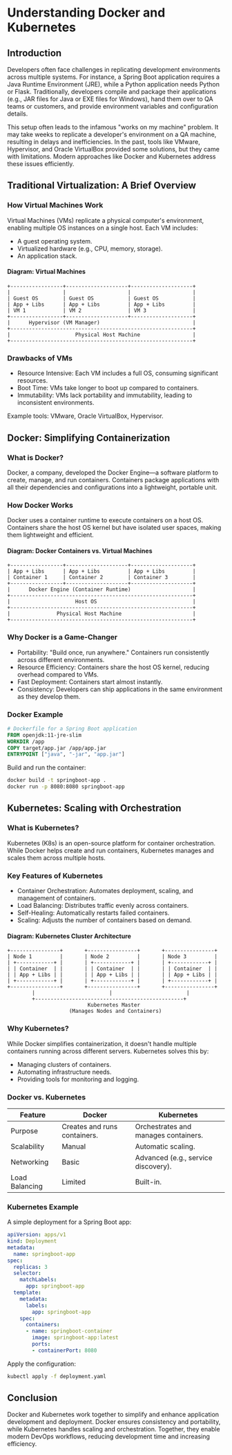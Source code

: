 # Understanding Docker and Kubernetes

## Introduction

Developers often face challenges in replicating development environments across multiple systems. For instance, a Spring Boot application requires a Java Runtime Environment (JRE), while a Python application needs Python or Flask. Traditionally, developers compile and package their applications (e.g., JAR files for Java or EXE files for Windows), hand them over to QA teams or customers, and provide environment variables and configuration details.

This setup often leads to the infamous "works on my machine" problem. It may take weeks to replicate a developer's environment on a QA machine, resulting in delays and inefficiencies. In the past, tools like VMware, Hypervisor, and Oracle VirtualBox provided some solutions, but they came with limitations. Modern approaches like Docker and Kubernetes address these issues efficiently.

## Traditional Virtualization: A Brief Overview

### How Virtual Machines Work

Virtual Machines (VMs) replicate a physical computer's environment, enabling multiple OS instances on a single host. Each VM includes:
- A guest operating system.
- Virtualized hardware (e.g., CPU, memory, storage).
- An application stack.

#### Diagram: Virtual Machines

```
+-----------------+--------------------+--------------------+
|                 |                    |                    |
| Guest OS        | Guest OS           | Guest OS           |
| App + Libs      | App + Libs         | App + Libs         |
| VM 1            | VM 2               | VM 3               |
+-----------------+--------------------+--------------------+
|      Hypervisor (VM Manager)                              |
+-----------------------------------------------------------+
|                     Physical Host Machine                 |
+-----------------------------------------------------------+
```

### Drawbacks of VMs

- Resource Intensive: Each VM includes a full OS, consuming significant resources.
- Boot Time: VMs take longer to boot up compared to containers.
- Immutability: VMs lack portability and immutability, leading to inconsistent environments.

Example tools: VMware, Oracle VirtualBox, Hypervisor.

## Docker: Simplifying Containerization

### What is Docker?

Docker, a company, developed the Docker Engine—a software platform to create, manage, and run containers. Containers package applications with all their dependencies and configurations into a lightweight, portable unit.

### How Docker Works

Docker uses a container runtime to execute containers on a host OS. Containers share the host OS kernel but have isolated user spaces, making them lightweight and efficient.

#### Diagram: Docker Containers vs. Virtual Machines

```
+-----------------+--------------------+--------------------+
| App + Libs      | App + Libs         | App + Libs         |
| Container 1     | Container 2        | Container 3        |
+-----------------+--------------------+--------------------+
|      Docker Engine (Container Runtime)                    |
+-----------------------------------------------------------+
|                     Host OS                               |
+-----------------------------------------------------------+
|               Physical Host Machine                       |
+-----------------------------------------------------------+
```

### Why Docker is a Game-Changer

- Portability: "Build once, run anywhere." Containers run consistently across different environments.
- Resource Efficiency: Containers share the host OS kernel, reducing overhead compared to VMs.
- Fast Deployment: Containers start almost instantly.
- Consistency: Developers can ship applications in the same environment as they develop them.

### Docker Example

```dockerfile
# Dockerfile for a Spring Boot application
FROM openjdk:11-jre-slim
WORKDIR /app
COPY target/app.jar /app/app.jar
ENTRYPOINT ["java", "-jar", "app.jar"]
```

Build and run the container:

```bash
docker build -t springboot-app .
docker run -p 8080:8080 springboot-app
```

## Kubernetes: Scaling with Orchestration

### What is Kubernetes?

Kubernetes (K8s) is an open-source platform for container orchestration. While Docker helps create and run containers, Kubernetes manages and scales them across multiple hosts.

### Key Features of Kubernetes

- Container Orchestration: Automates deployment, scaling, and management of containers.
- Load Balancing: Distributes traffic evenly across containers.
- Self-Healing: Automatically restarts failed containers.
- Scaling: Adjusts the number of containers based on demand.

#### Diagram: Kubernetes Cluster Architecture

```
+----------------+       +----------------+       +----------------+
| Node 1         |       | Node 2         |       | Node 3         |
| +------------+ |       | +------------+ |       | +------------+ |
| | Container  | |       | | Container  | |       | | Container  | |
| | App + Libs | |       | | App + Libs | |       | | App + Libs | |
| +------------+ |       | +------------+ |       | +------------+ |
+----------------+       +----------------+       +----------------+
        |                        |                        |
        +------------------------------------------------+
                          Kubernetes Master
                    (Manages Nodes and Containers)
```

### Why Kubernetes?

While Docker simplifies containerization, it doesn't handle multiple containers running across different servers. Kubernetes solves this by:
- Managing clusters of containers.
- Automating infrastructure needs.
- Providing tools for monitoring and logging.

### Docker vs. Kubernetes

| Feature          | Docker                        | Kubernetes                        |
|------------------|-------------------------------|-----------------------------------|
| Purpose          | Creates and runs containers.  | Orchestrates and manages containers. |
| Scalability      | Manual                        | Automatic scaling.                |
| Networking       | Basic                         | Advanced (e.g., service discovery). |
| Load Balancing   | Limited                       | Built-in.                         |

### Kubernetes Example

A simple deployment for a Spring Boot app:

```yaml
apiVersion: apps/v1
kind: Deployment
metadata:
  name: springboot-app
spec:
  replicas: 3
  selector:
    matchLabels:
      app: springboot-app
  template:
    metadata:
      labels:
        app: springboot-app
    spec:
      containers:
      - name: springboot-container
        image: springboot-app:latest
        ports:
        - containerPort: 8080
```

Apply the configuration:

```bash
kubectl apply -f deployment.yaml
```

## Conclusion

Docker and Kubernetes work together to simplify and enhance application development and deployment. Docker ensures consistency and portability, while Kubernetes handles scaling and orchestration. Together, they enable modern DevOps workflows, reducing development time and increasing efficiency.


